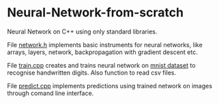 # Neural-Network-from-scratch
Neural Network on C++ using only standard libraries.

File [network.h](nn/network.h) implements basic instruments for neural networks, like arrays, layers, network, backpropagation with gradient descent etc.

File [train.cpp](nn/train.cpp) creates and trains neural network on [mnist dataset](data) to recognise handwritten digits. Also function to read csv files.

File [predict.cpp](nn/predict.cpp) implements predictions using trained network on images through comand line interface.
